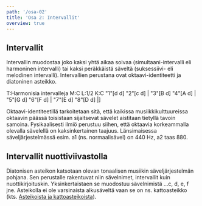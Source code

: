 ```yaml
---
path: '/osa-02'
title: 'Osa 2: Intervallit'
overview: true
---
```


## Intervallit

Intervallin muodostaa joko kaksi yhtä aikaa soivaa (simultaani-intervalli eli harmoninen intervalli) tai kaksi peräkkäistä säveltä (suksessiivi- eli melodinen intervalli). Intervallien perustana ovat oktaavi-identiteetti ja diatoninen asteikko.

<music-sheet>T:Harmonisia intervalleja
M:C
L:1/2
K:C
"1"[d d] "2"[c d] | "3"[B d] "4"[A d] | "5"[G d] "6"[F d] | "7"[E d] "8"[D d] |]</music-sheet>

Oktaavi-identiteetillä tarkoitetaan sitä, että kaikissa musiikkikulttuureissa oktaavin päässä toisistaan sijaitsevat sävelet aistitaan tietyllä tavoin samoina. Fysikaalisesti ilmiö perustuu siihen, että oktaavia korkeammalla olevalla sävelellä on kaksinkertainen taajuus. Länsimaisessa säveljärjestelmässä esim. a1 (ns. normaalisävel) on 440 Hz, a2 taas 880.

<music-exercise name="Intervallin tunnistus" description="Voit myös kuunnella intervallin nappia painamalla." type="intervals"></music-exercise>

## Intervallit nuottiviivastolla

Diatonisen asteikon katsotaan olevan tonaalisen musiikin säveljärjestelmän pohjana. Sen perustalle rakentuvat niin sävelnimet, intervallit kuin nuottikirjoituskin. Yksinkertaistaen se muodostuu sävelnimistä …c, d, e, f jne. Asteikolla ei ole varsinaista alkusäveltä vaan se on ns. kattoasteikko (kts. [Asteikoista ja kattoasteikoista](http://localhost:8000/osa-01)).

<music-exercise name="Intervallin tunnistus" type="intervals_notes"></music-exercise>
